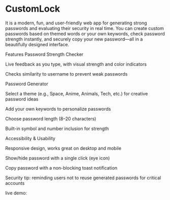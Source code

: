 # CustomLock

It is a modern, fun, and user-friendly web app for generating strong passwords and evaluating their security in real time. You can create custom passwords based on themed words or your own keywords, check password strength instantly, and securely copy your new password—all in a beautifully designed interface.

Features
Password Strength Checker

Live feedback as you type, with visual strength and color indicators

Checks similarity to username to prevent weak passwords

Password Generator

Select a theme (e.g., Space, Anime, Animals, Tech, etc.) for creative password ideas

Add your own keywords to personalize passwords

Choose password length (8–20 characters)

Built-in symbol and number inclusion for strength

Accessibility & Usability

Responsive design, works great on desktop and mobile

Show/hide password with a single click (eye icon)

Copy password with a non-blocking toast notification

Security tip: reminding users not to reuse generated passwords for critical accounts

live demo:
